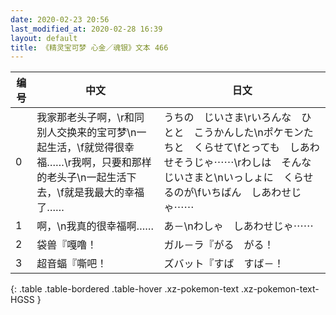 ```yaml
---
date: 2020-02-23 20:56
last_modified_at: 2020-02-28 16:39
layout: default
title: 《精灵宝可梦 心金／魂银》文本 466
---
```

| 编号 | 中文 | 日文 |
| ---- | ---- | ---- |
| 0 | 我家那老头子啊，\r和同别人交换来的宝可梦\n一起生活，\f就觉得很幸福……\r我啊，只要和那样的老头子\n一起生活下去，\f就是我最大的幸福了…… | うちの　じいさま\rいろんな　ひとと　こうかんした\nポケモンたちと　くらせて\fとっても　しあわせそうじゃ⋯⋯\rわしは　そんな　じいさまと\nいっしょに　くらせるのが\fいちばん　しあわせじゃ⋯⋯ |
| 1 | 啊，\n我真的很幸福啊…… | あ－\nわしゃ　しあわせじゃ⋯⋯ |
| 2 | 袋兽『嘎噜！ | ガル－ラ『がる　がる！ |
| 3 | 超音蝠『嘶吧！ | ズバット『すば　すば－！ |
{: .table .table-bordered .table-hover .xz-pokemon-text .xz-pokemon-text-HGSS }